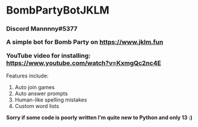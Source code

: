 # BombPartyBotJKLM
<h3>Discord Mannnny#5377

A simple bot for Bomb Party on https://www.jklm.fun

YouTube video for installing: https://www.youtube.com/watch?v=KxmgQc2nc4E</h3>

Features include:

1. Auto join games
2. Auto answer prompts
3. Human-like spelling mistakes
4. Custom word lists

**Sorry if some code is poorly written I'm quite new to Python and only 13 :)**
